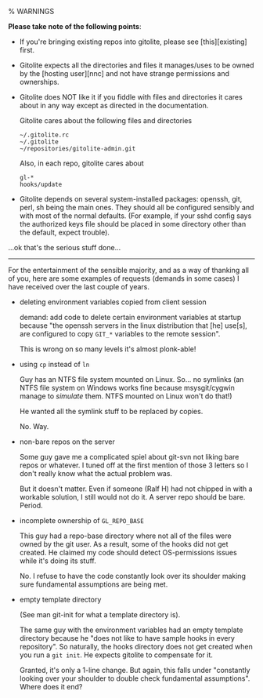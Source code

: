 % WARNINGS

**Please take note of the following points**:

  * If you're bringing existing repos into gitolite, please see
    [this][existing] first.

  * Gitolite expects all the directories and files it manages/uses to be owned
    by the [hosting user][nnc] and not have strange permissions and
    ownerships.

  * Gitolite does NOT like it if you fiddle with files and directories it
    cares about in any way except as directed in the documentation.

    Gitolite cares about the following files and directories

        ~/.gitolite.rc
        ~/.gitolite
        ~/repositories/gitolite-admin.git

    Also, in each repo, gitolite cares about

        gl-*
        hooks/update

  * Gitolite depends on several system-installed packages: openssh, git, perl,
    sh being the main ones.  They should all be configured sensibly and with
    most of the normal defaults.  (For example, if your sshd config says the
    authorized keys file should be placed in some directory other than the
    default, expect trouble).

...ok that's the serious stuff done...

----

For the entertainment of the sensible majority, and as a way of thanking all
of you, here are some examples of requests (demands in some cases) I have
received over the last couple of years.

  * deleting environment variables copied from client session

    demand: add code to delete certain environment variables at startup
    because "the openssh servers in the linux distribution that [he] use[s],
    are configured to copy `GIT_*` variables to the remote session".

    This is wrong on so many levels it's almost plonk-able!

  * using `cp` instead of `ln`

    Guy has an NTFS file system mounted on Linux.  So... no symlinks (an NTFS
    file system on Windows works fine because msysgit/cygwin manage to
    *simulate* them.  NTFS mounted on Linux won't do that!)

    He wanted all the symlink stuff to be replaced by copies.

    No. Way.

  * non-bare repos on the server

    Some guy gave me a complicated spiel about git-svn not liking bare repos
    or whatever.  I tuned off at the first mention of those 3 letters so I
    don't really know what the actual problem was.

    But it doesn't matter.  Even if someone (Ralf H) had not chipped in with a
    workable solution, I still would not do it.  A server repo should be bare.
    Period.

  * incomplete ownership of `GL_REPO_BASE`

    This guy had a repo-base directory where not all of the files were owned
    by the git user.  As a result, some of the hooks did not get created.  He
    claimed my code should detect OS-permissions issues while it's doing its
    stuff.

    No.  I refuse to have the code constantly look over its shoulder making
    sure fundamental assumptions are being met.

  * empty template directory

    (See man git-init for what a template directory is).

    The same guy with the environment variables had an empty template
    directory because he "does not like to have sample hooks in every
    repository".  So naturally, the hooks directory does not get created when
    you run a `git init`.  He expects gitolite to compensate for it.

    Granted, it's only a 1-line change.  But again, this falls under
    "constantly looking over your shoulder to double check fundamental
    assumptions".  Where does it end?
